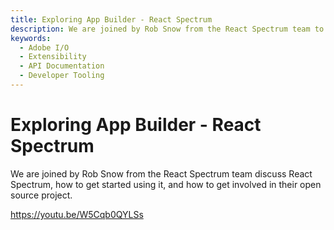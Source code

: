 ```yaml
---
title: Exploring App Builder - React Spectrum
description: We are joined by Rob Snow from the React Spectrum team to learn about React Spectrum, how to get started using it and how to get involved in their open source project. After Rob's presentation, stick around as we answer questions from our community.  
keywords:
  - Adobe I/O
  - Extensibility
  - API Documentation
  - Developer Tooling  
---
```


# Exploring App Builder - React Spectrum

We are joined by Rob Snow from the React Spectrum team discuss React Spectrum, how to get started using it, and how to get involved in their open source project. 

<Media slots="video"/>

<https://youtu.be/W5Cqb0QYLSs>
